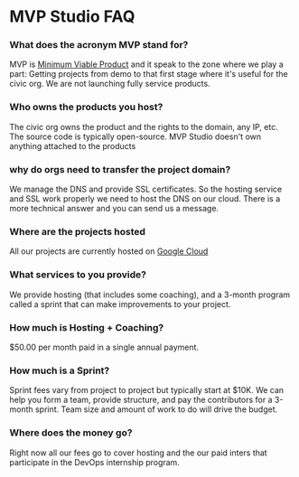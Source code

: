 # MVP Studio FAQ

### What does the acronym MVP stand for?
MVP is [Minimum Viable Product](https://en.wikipedia.org/wiki/Minimum_viable_product) and it speak to the zone where we play a part:  Getting projects from demo to that first stage where it's useful for the civic org. We are not launching fully service products.

### Who owns the products you host?
The civic org owns the product and the rights to the domain, any IP, etc. The source code is typically open-source. MVP Studio doesn't own anything attached to the products

### why do orgs need to transfer the project domain?
We manage the DNS and provide SSL certificates. So the hosting service and SSL work properly we need to host the DNS on our cloud.  There is a more technical answer and you can send us a message.

### Where are the projects hosted
All our projects are currently hosted on [Google Cloud](https://cloud.google.com/)  

### What services to you provide?
We provide hosting (that includes some coaching), and a 3-month program called a sprint that can make improvements to your project.

### How much is Hosting + Coaching?
$50.00 per month paid in a single annual payment.

### How much is a Sprint?
Sprint fees vary from project to project but typically start at $10K.  We can help you form a team, provide structure, and pay the contributors for a 3-month sprint.  Team size and amount of work to do will drive the budget.

### Where does the money go?
Right now all our fees go to cover hosting and the our paid inters that participate in the DevOps internship program.
